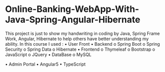 # Online-Banking-WebApp-With-Java-Spring-Angular-Hibernate

This project is just to show my handwriting in coding by Java, Spring Frame Work, Angular, Hibernate 
to help others have better understanding my ability.
In this course I used :
•	User Front
  •	Backend
    o	Spring Boot
    o	Spring Security
    o	Spring Data
    o	 Hibernate
  •	Frontend
    o	Thymeleaf
    o	Bootstrap
    o	JavaScript
    o	JQuery
  •	DataBase
    o	MySQL


•	Admin Portal
  •	Angular5
  •	TypeScript

